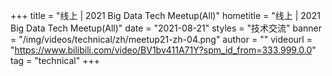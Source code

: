 +++
title = "线上 | 2021 Big Data Tech Meetup(All)"
hometitle = "线上 | 2021 Big Data Tech Meetup(All)"
date = "2021-08-21"
styles = "技术交流"
banner = "/img/videos/technical/zh/meetup21-zh-04.png"
author = ""
videourl = "https://www.bilibili.com/video/BV1bv411A71Y?spm_id_from=333.999.0.0"
tag = "technical"
+++